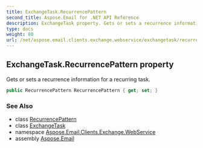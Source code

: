 ```yaml
---
title: ExchangeTask.RecurrencePattern
second_title: Aspose.Email for .NET API Reference
description: ExchangeTask property. Gets or sets a recurrence information for a recurring task
type: docs
weight: 80
url: /net/aspose.email.clients.exchange.webservice/exchangetask/recurrencepattern/
---
```

## ExchangeTask.RecurrencePattern property

Gets or sets a recurrence information for a recurring task.

```csharp
public RecurrencePattern RecurrencePattern { get; set; }
```

### See Also

* class [RecurrencePattern](../../../aspose.email.calendar.recurrences/recurrencepattern/)
* class [ExchangeTask](../)
* namespace [Aspose.Email.Clients.Exchange.WebService](../../exchangetask/)
* assembly [Aspose.Email](../../../)


